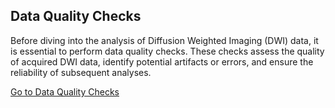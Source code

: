 ## Data Quality Checks
Before diving into the analysis of Diffusion Weighted Imaging (DWI) data, it is essential to perform data quality checks. These checks assess the quality of acquired DWI data, identify potential artifacts or errors, and ensure the reliability of subsequent analyses.

[Go to Data Quality Checks](data_qc.md#eddyqc)
